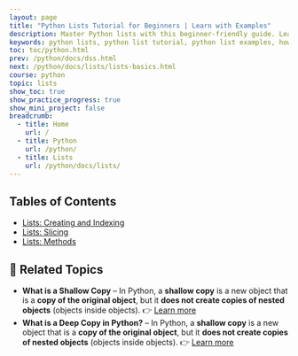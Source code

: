 ```yaml
---
layout: page
title: "Python Lists Tutorial for Beginners | Learn with Examples"
description: Master Python lists with this beginner-friendly guide. Learn how to create, access, update, and manipulate lists in Python with clear examples and explanations.  
keywords: python lists, python list tutorial, python list examples, how to use lists in python, python list methods, beginner python lists, python arrays, list operations python, python programming lists
toc: toc/python.html
prev: /python/docs/dss.html
next: /python/docs/lists/lists-basics.html
course: python
topic: lists
show_toc: true
show_practice_progress: true
show_mini_project: false
breadcrumb:
  - title: Home
    url: /
  - title: Python
    url: /python/
  - title: Lists
    url: /python/docs/lists/
---
```


## Tables of Contents

- [Lists: Creating and Indexing](lists-basics.md)
- [Lists: Slicing](lists-slicing.md)
- [Lists: Methods](lists-methods.md)

## 📘 **Related Topics**

* **What is a Shallow Copy** – In Python, a **shallow copy** is a new object that is a **copy of the original object**, but it **does not create copies of nested objects** (objects inside objects).
  👉 [Learn more](swallow-copy.md)
* **What is a Deep Copy in Python?** – In Python, a **shallow copy** is a new object that is a **copy of the original object**, but it **does not create copies of nested objects** (objects inside objects).
  👉 [Learn more](deep-copy.md)
